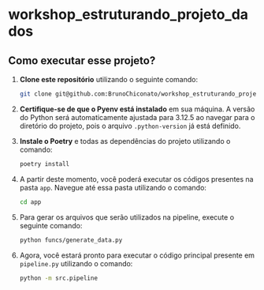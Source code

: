 # workshop_estruturando_projeto_dados
## Como executar esse projeto?
1. **Clone este repositório** utilizando o seguinte comando:
    ```bash
    git clone git@github.com:BrunoChiconato/workshop_estruturando_projeto_dados.git
    ```
   
2. **Certifique-se de que o Pyenv está instalado** em sua máquina. A versão do Python será automaticamente ajustada para 3.12.5 ao navegar para o diretório do projeto, pois o arquivo `.python-version` já está definido.

3. **Instale o Poetry** e todas as dependências do projeto utilizando o comando:
    ```bash
    poetry install
    ```

4. A partir deste momento, você poderá executar os códigos presentes na pasta `app`. Navegue até essa pasta utilizando o comando:
    ```bash
    cd app
    ```
5. Para gerar os arquivos que serão utilizados na pipeline, execute o seguinte comando:
    ```bash
    python funcs/generate_data.py
    ```

6. Agora, você estará pronto para executar o código principal presente em `pipeline.py` utilizando o comando:
    ```bash
    python -m src.pipeline
    ```